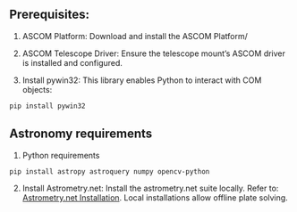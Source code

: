 ## Prerequisites:
1. ASCOM Platform: Download and install the ASCOM Platform/

2. ASCOM Telescope Driver: Ensure the telescope mount’s ASCOM driver is installed and configured.

3. Install pywin32: This library enables Python to interact with COM objects:
```bash
pip install pywin32
```

## Astronomy requirements


1. Python requirements
```bash
pip install astropy astroquery numpy opencv-python
```

2. Install Astrometry.net: Install the astrometry.net suite locally. Refer to: [Astrometry.net Installation](https://astrometry.net/doc/build.html). Local installations allow offline plate solving.

